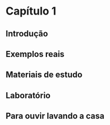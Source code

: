 # Capítulo 1

## Introdução

## Exemplos reais

## Materiais de estudo

## Laboratório

## Para ouvir lavando a casa
